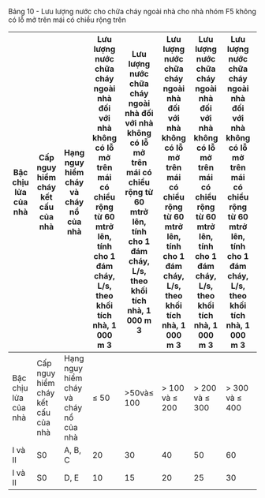 Bảng 10 - Lưu lượng nước cho chữa cháy ngoài nhà cho nhà nhóm F5 không có lỗ mở trên mái có chiều rộng trên

| Bậc chịu lửa của nhà   | Cấp nguy hiểm cháy kết cấu của nhà   | Hạng nguy hiểm cháy và cháy nổ của nhà   | Lưu lượng nước chữa cháy ngoài nhà đối với nhà không có lỗ mở trên mái có chiều rộng từ 60 mtrở lên, tính cho 1 đám cháy, L/s, theo khối tích nhà, 1 000 m 3   | Lưu lượng nước chữa cháy ngoài nhà đối với nhà không có lỗ mở trên mái có chiều rộng từ 60 mtrở lên, tính cho 1 đám cháy, L/s, theo khối tích nhà, 1 000 m 3   | Lưu lượng nước chữa cháy ngoài nhà đối với nhà không có lỗ mở trên mái có chiều rộng từ 60 mtrở lên, tính cho 1 đám cháy, L/s, theo khối tích nhà, 1 000 m 3   | Lưu lượng nước chữa cháy ngoài nhà đối với nhà không có lỗ mở trên mái có chiều rộng từ 60 mtrở lên, tính cho 1 đám cháy, L/s, theo khối tích nhà, 1 000 m 3   | Lưu lượng nước chữa cháy ngoài nhà đối với nhà không có lỗ mở trên mái có chiều rộng từ 60 mtrở lên, tính cho 1 đám cháy, L/s, theo khối tích nhà, 1 000 m 3   | Lưu lượng nước chữa cháy ngoài nhà đối với nhà không có lỗ mở trên mái có chiều rộng từ 60 mtrở lên, tính cho 1 đám cháy, L/s, theo khối tích nhà, 1 000 m 3   | Lưu lượng nước chữa cháy ngoài nhà đối với nhà không có lỗ mở trên mái có chiều rộng từ 60 mtrở lên, tính cho 1 đám cháy, L/s, theo khối tích nhà, 1 000 m 3   | Lưu lượng nước chữa cháy ngoài nhà đối với nhà không có lỗ mở trên mái có chiều rộng từ 60 mtrở lên, tính cho 1 đám cháy, L/s, theo khối tích nhà, 1 000 m 3   | Lưu lượng nước chữa cháy ngoài nhà đối với nhà không có lỗ mở trên mái có chiều rộng từ 60 mtrở lên, tính cho 1 đám cháy, L/s, theo khối tích nhà, 1 000 m 3   |
|------------------------|--------------------------------------|------------------------------------------|----------------------------------------------------------------------------------------------------------------------------------------------------------------|----------------------------------------------------------------------------------------------------------------------------------------------------------------|----------------------------------------------------------------------------------------------------------------------------------------------------------------|----------------------------------------------------------------------------------------------------------------------------------------------------------------|----------------------------------------------------------------------------------------------------------------------------------------------------------------|----------------------------------------------------------------------------------------------------------------------------------------------------------------|----------------------------------------------------------------------------------------------------------------------------------------------------------------|----------------------------------------------------------------------------------------------------------------------------------------------------------------|----------------------------------------------------------------------------------------------------------------------------------------------------------------|
| Bậc chịu lửa của nhà   | Cấp nguy hiểm cháy kết cấu của nhà   | Hạng nguy hiểm cháy và cháy nổ của nhà   | ≤ 50                                                                                                                                                           | >50và≤ 100                                                                                                                                                     | > 100 và ≤ 200                                                                                                                                                 | > 200 và ≤ 300                                                                                                                                                 | > 300 và ≤ 400                                                                                                                                                 | > 400 và ≤ 500                                                                                                                                                 | > 500 và ≤ 600                                                                                                                                                 | > 600 và ≤ 700                                                                                                                                                 | > 700                                                                                                                                                          |
| I và II                | S0                                   | A, B, C                                  | 20                                                                                                                                                             | 30                                                                                                                                                             | 40                                                                                                                                                             | 50                                                                                                                                                             | 60                                                                                                                                                             | 70                                                                                                                                                             | 80                                                                                                                                                             | 90                                                                                                                                                             | 100                                                                                                                                                            |
| I và II                | S0                                   | D, E                                     | 10                                                                                                                                                             | 15                                                                                                                                                             | 20                                                                                                                                                             | 25                                                                                                                                                             | 30                                                                                                                                                             | 35                                                                                                                                                             | 40                                                                                                                                                             | 45                                                                                                                                                             | 50                                                                                                                                                             |